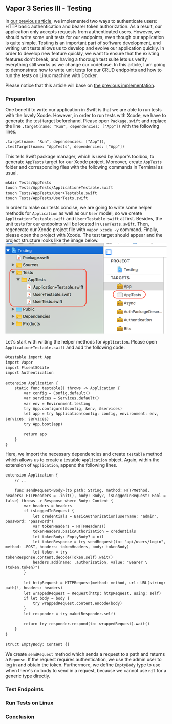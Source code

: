 ## Vapor 3 Series III - Testing
In [our previous article](https://medium.com/swift2go/vapor-3-series-ii-authentication-ff17847a9659), we implemented two ways to authenticate users: HTTP basic authentication and bearer token authorization.
As a result, our application only accepts requests from authenticated users.
However, we should write some unit tests for our endpoints, even though our application is quite simple.
Testing is an important part of software development, and writing unit tests allows us to develop and evolve our application quickly.
In order to develop new feature quickly, we want to ensure that the existing features don't break, and having a thorough test suite lets us verify everything still works as we change our codebase.
In this article, I am going to demonstrate how to write unit tests for our CRUD endpoints and how to run the tests on Linux machine with Docker.

Please notice that this article will base on [the previous implementation](../Authentication).

### Preparation
One benefit to write our application in Swift is that we are able to run tests with the lovely Xcode.
However, in order to run tests with Xcode, we have to generate the test target beforehand.
Please open `Package.swift` and replace the line `.target(name: "Run", dependencies: ["App"])` with the following lines.
```
.target(name: "Run", dependencies: ["App"]),
.testTarget(name: "AppTests", dependencies: ["App"])
```
This tells Swift package manager, which is used by Vapor's toolbox, to generate `AppTests` target for our Xcode project.
Moreover, create `AppTests` folder and corresponding files with the following commands in Terminal as usual.
```
mkdir Tests/AppTests
touch Tests/AppTests/Application+Testable.swift
touch Tests/AppTests/User+Testable.swift
touch Tests/AppTests/UserTests.swift
```
In order to make our tests concise, we are going to write some helper methods for `Application` as well as our `User` model, so we create `Application+Testable.swift` and `User+Testable.swift` at first.
Besides, the unit tests for our endpoints will be located in `UserTests.swift`.
Then, regenerate our Xcode project file with `vapor xcode -y` command.
Finally, please open the project with Xcode.
The test target should appear and the project structure looks like the image below.
![test_target](../Resources/Testing/test_target.png)

Let's start with writing the helper methods for `Application`.
Please open `Application+Testable.swift` and add the following code.
```
@testable import App
import Vapor
import FluentSQLite
import Authentication

extension Application {
    static func testable() throws -> Application {
        var config = Config.default()
        var services = Services.default()
        var env = Environment.testing
        try App.configure(&config, &env, &services)
        let app = try Application(config: config, environment: env, services: services)
        try App.boot(app)

        return app
    }
}
```
Here, we import the necessary dependencies and create `testable` method which allows us to create a testable `Application` object.
Again, within the extension of `Application`, append the following lines.
```
extension Application {
    // ..

    func sendRequest<Body>(to path: String, method: HTTPMethod, headers: HTTPHeaders = .init(), body: Body?, isLoggedInRequest: Bool = false) throws -> Response where Body: Content {
        var headers = headers
        if isLoggedInRequest {
            let credentials = BasicAuthorization(username: "admin", password: "password")
            var tokenHeaders = HTTPHeaders()
            tokenHeaders.basicAuthorization = credentials
            let tokenBody: EmptyBody? = nil
            let tokenResponse = try sendRequest(to: "api/users/login", method: .POST, headers: tokenHeaders, body: tokenBody)
            let token = try tokenResponse.content.decode(Token.self).wait()
            headers.add(name: .authorization, value: "Bearer \(token.token)")
        }

        let httpRequest = HTTPRequest(method: method, url: URL(string: path)!, headers: headers)
        let wrappedRequest = Request(http: httpRequest, using: self)
        if let body = body {
            try wrappedRequest.content.encode(body)
        }
        let responder = try make(Responder.self)

        return try responder.respond(to: wrappedRequest).wait()
    }
}

struct EmptyBody: Content {}
```
We create `sendRequest` method which sends a request to a path and returns a `Reponse`.
If the request requires authentication, we use the admin user to log in and obtain the token.
Furthermore, we define `EmptyBody` type to use when there's no body to send in a request, because we cannot use `nil` for a generic type directly.

### Test Endpoints

### Run Tests on Linux

### Conclusion

